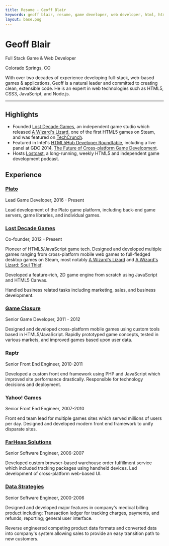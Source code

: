 ```yaml
---
title: Resume - Geoff Blair
keywords: geoff blair, resume, game developer, web developer, html, html5, css, css3, javascript, code, programmer, full stack, node.js, c#, unity, sql, front end, typescript, games, game development
layout: base.pug
---
```

<div class="resume-head">
	<h1>Geoff Blair</h1>
	<p>Full Stack Game & Web Developer</p>
	<p>Colorado Springs, CO</p>
</div>

With over two decades of experience developing full-stack, web-based games & applications, Geoff is a natural leader and committed to creating clean, extensible code. He is an expert in web technologies such as HTML5, CSS3, JavaScript, and Node.js.

---

## Highlights

* Founded [Lost Decade Games](http://www.lostdecadegames.com/), an independent game studio which released [A Wizard's Lizard](http://store.steampowered.com/app/280040), one of the first HTML5 games on Steam, and was featured on [TechCrunch](http://techcrunch.com/2011/07/11/html5-game-maker-looks-to-transcend-sleepy-chrome-web-store-sales-on-ios/).
* Featured in Intel's [HTML5Hub Developer Roundtable](https://www.youtube.com/user/HTML5Hub), including a live panel at GDC 2014, [The Future of Cross-platform Game Development](https://www.youtube.com/watch?v=BVdKCdOP51A).
* Hosts [Lostcast](http://www.lostdecadegames.com/lostcast/), a long-running, weekly HTML5 and independent game development podcast.

## Experience
<div class="work-head">
	<h3><a href="http://www.platoapp.com/">Plato</a></h3>
	<span>Lead Game Developer, 2016 - Present</span>
</div>

Lead development of the Plato game platform, including back-end game servers, game libraries, and individual games.

<div class="work-head">
	<h3><a href="http://www.lostdecadegames.com/">Lost Decade Games</a></h3>
	<span>Co-founder, 2012 - Present</span>
</div>

Pioneer of HTML5/JavaScript game tech. Designed and developed multiple games ranging from cross-platform mobile web games to full-fledged desktop games on Steam, most notably [A Wizard's Lizard](http://www.wizardslizard.com/) and [A Wizard's Lizard: Soul Thief](http://www.wizardslizard.com).

Developed a feature-rich, 2D game engine from scratch using JavaScript and HTML5 Canvas.

Handled business related tasks including marketing, sales, and business development.

<div class="work-head">
	<h3><a href="http://www.gameclosure.com/">Game Closure</a></h3>
	<span>Senior Game Developer, 2011 - 2012</span>
</div>

Designed and developed cross-platform mobile games using custom tools based in HTML5/JavaScript. Rapidly prototyped game concepts, tested in various markets, and improved games based upon user data.

<div class="work-head">
	<h3>Raptr</h3>
	<span>Senior Front End Engineer, 2010-2011</span>
</div>

Developed a custom front end framework using PHP and JavaScript which improved site performance drastically. Responsible for technology decisions and deployment.

<div class="work-head">
	<h3>Yahoo! Games</h3>
	<span>Senior Front End Engineer, 2007-2010</span>
</div>

Front end team lead for multiple games sites which served millions of users per day. Designed and developed modern front end framework to unify disparate sites.

<div class="work-head">
	<h3><a href="http://www.farheap.com/">FarHeap Solutions</a></h3>
	<span>Senior Software Engineer, 2006-2007</span>
</div>

Developed custom browser-based warehouse order fulfillment service which included tracking packages using handheld devices. Led development of cross-platform web-based UI.

<div class="work-head">
	<h3><a href="http://mdsuite.com/">Data Strategies</a></h3>
	<span>Senior Software Engineer, 2000-2006</span>
</div>

Designed and developed major features in company's medical billing product including: Transaction ledger for tracking charges, payments, and refunds; reporting; general user interface.

Reverse engineered competing product data formats and converted data into company's system allowing sales to provide an easy transition path to new customers.

[geoff-email]: mailto:geoff@lostdecadegames.com
[ldg]: http://www.lostdecadegames.com
[game-closure]: http://www.gameclosure.com/
[raptr]: http://raptr.com/
[yahoo-games]: https://games.yahoo.com/
[onp]: http://www.overnightprints.com/
[dsi]: http://www.mdsuite.com/
